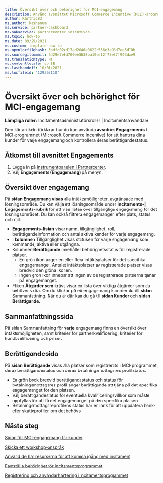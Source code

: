 ```yaml
---
title: Översikt över och behörighet för MCI-engagemang
description: Använd avsnittet Microsoft Commerce Incentive (MCI)-programmet Engagements (Microsoft Commerce Incentive) för att visa status, hantera kunder, konfigurera studiecirklar och skicka workshop-anspråk.
author: Karthic83
ms.author: kashanum
ms.service: partner-dashboard
ms.subservice: partnercenter-incentives
ms.topic: how-to
ms.date: 09/29/2021
ms.custom: template-how-to
ms.openlocfilehash: 3bdfc02ed17ad2046a0622b536e3e98d7ee5d70b
ms.sourcegitcommit: 6d29e7e6d700ee5638ba10ee12f75e37f993dae9
ms.translationtype: MT
ms.contentlocale: sv-SE
ms.lasthandoff: 10/01/2021
ms.locfileid: "129365110"
---
```

# <a name="mci-engagements-overview-and-eligibility"></a>Översikt över och behörighet för MCI-engagemang

**Lämpliga roller:** Incitamentsadministratörsroller | Incitamentsanvändare

Den här artikeln förklarar hur du kan använda **avsnittet Engagements** i MCI-programmet (Microsoft Commerce Incentive) för att hantera dina kunder för varje engagemang och kontrollera deras berättigandestatus.

## <a name="access-the-engagements-section"></a>Åtkomst till avsnittet Engagements
1. Logga in på [instrumentpanelen i Partnercenter](https://partner.microsoft.com/dashboard).
2. Välj **Engagements (Engagemang)** på menyn.

## <a name="engagements-overview"></a>Översikt över engagemang
På **sidan Engagemang visas** alla intäktsmöjligheter, avgränsade med lösningsområde. Du kan välja ett lösningsområde under **incitaments-| Engagements-rubrik** för att visa listan över tillgängliga engagemang för det lösningsområdet. Du kan också filtrera engagemangen efter plats, status och roll.
- **Engagements-listan** visar namn, tillgänglighet, roll, berättigandeinformation och antal aktiva kunder för varje engagemang.
- I **kolumnen** Tillgänglighet visas statusen för varje engagemang som kommande, aktiva eller utgångna. 
- Kolumnen **Berättigande** innehåller behörighetsstatus för registrerade platser. 
   - En grön ikon anger en eller flera intäktsplatser för det specifika engagemanget. Antalet intäktsplatser av registrerade platser visas bredvid den gröna ikonen. 
   - Ingen grön ikon innebär att ingen av de registrerade platserna tjänar på engagemanget. 
- Fliken **Åtgärder som** krävs visar en lista över viktiga åtgärder som du behöver vidta. Om du klickar på ett engagemang kommer du till **sidan** Sammanfattning. När du är där kan du gå till **sidan Kunder** och **sidan Berättigande.**

## <a name="summary-page"></a>Sammanfattningssida
På sidan Sammanfattning för **varje** engagemang finns en översikt över intäktsmöjligheten, samt kriterier för partnerkvalificering, kriterier för kundkvalificering och priser. 

## <a name="eligibility-page"></a>Berättigandesida
På **sidan Berättigande** visas alla platser som registrerats i MCI-programmet, deras berättigandestatus och deras betalningsmottagares profilstatus.
- En grön bock bredvid berättigandestatus och status för betalningsmottagares profil anger berättigande att tjäna på det specifika engagemanget för den platsen. 
- Välj berättigandestatus för eventuella kvalificeringsvillkor som måste uppfyllas för att få det engagemanget på den specifika platsen.
- Betalningsmottagareprofilens status har en länk för att uppdatera bank- eller skatteprofilen om det behövs.



## <a name="next-steps"></a>Nästa steg
[Sidan för MCI-engagemang för kunder](/partner-center/mci-engagements-customers)

[Skicka ett workshop-anspråk](/partner-center/mci-engagements-workshop)

[Använd de här resurserna för att komma igång med incitament](/partner-center/incentives-get-started-intro)

[Fastställa behörighet för incitamentsprogrammet](/partner-center/incentives-determined-your-program-eligibility)

[Registrering och användarhantering i incitamentsprogrammet](/incentives-enroll)